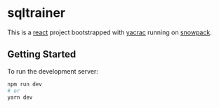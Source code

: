 # sqltrainer

This is a [react](https://reactjs.org/) project bootstrapped with [yacrac](https://github.com/maltejur/yacrac) running on [snowpack](https://www.snowpack.dev/).

## Getting Started

To run the development server:
```bash
npm run dev
# or
yarn dev
```